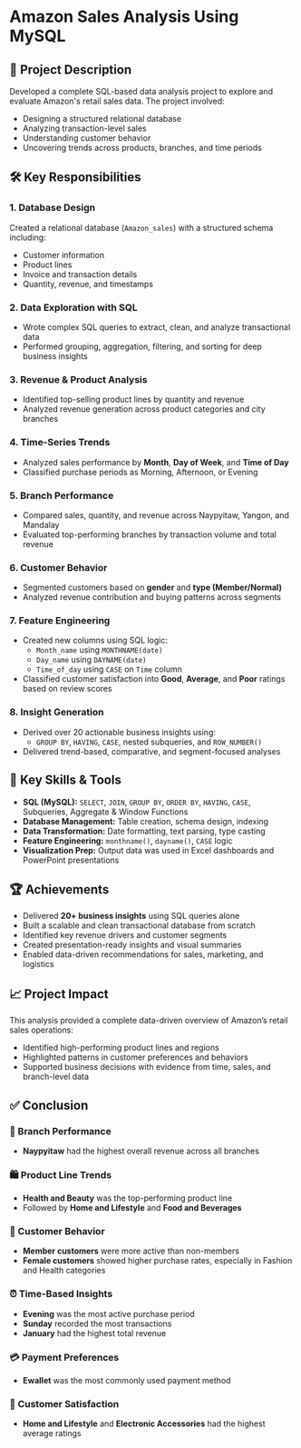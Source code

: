 # Amazon Sales Analysis Using MySQL

## 📌 Project Description
Developed a complete SQL-based data analysis project to explore and evaluate Amazon's retail sales data. The project involved:

- Designing a structured relational database  
- Analyzing transaction-level sales  
- Understanding customer behavior  
- Uncovering trends across products, branches, and time periods  

## 🛠️ Key Responsibilities

### 1. Database Design
Created a relational database (`Amazon_sales`) with a structured schema including:
- Customer information
- Product lines
- Invoice and transaction details
- Quantity, revenue, and timestamps

### 2. Data Exploration with SQL
- Wrote complex SQL queries to extract, clean, and analyze transactional data  
- Performed grouping, aggregation, filtering, and sorting for deep business insights  

### 3. Revenue & Product Analysis
- Identified top-selling product lines by quantity and revenue  
- Analyzed revenue generation across product categories and city branches  

### 4. Time-Series Trends
- Analyzed sales performance by **Month**, **Day of Week**, and **Time of Day**  
- Classified purchase periods as Morning, Afternoon, or Evening

### 5. Branch Performance
- Compared sales, quantity, and revenue across Naypyitaw, Yangon, and Mandalay  
- Evaluated top-performing branches by transaction volume and total revenue

### 6. Customer Behavior
- Segmented customers based on **gender** and **type (Member/Normal)**  
- Analyzed revenue contribution and buying patterns across segments

### 7. Feature Engineering
- Created new columns using SQL logic:
  - `Month_name` using `MONTHNAME(date)`
  - `Day_name` using `DAYNAME(date)`
  - `Time_of_day` using `CASE` on `Time` column  
- Classified customer satisfaction into **Good**, **Average**, and **Poor** ratings based on review scores

### 8. Insight Generation
- Derived over 20 actionable business insights using:
  - `GROUP BY`, `HAVING`, `CASE`, nested subqueries, and `ROW_NUMBER()`  
- Delivered trend-based, comparative, and segment-focused analyses

## 🧰 Key Skills & Tools

- **SQL (MySQL):** `SELECT`, `JOIN`, `GROUP BY`, `ORDER BY`, `HAVING`, `CASE`, Subqueries, Aggregate & Window Functions  
- **Database Management:** Table creation, schema design, indexing  
- **Data Transformation:** Date formatting, text parsing, type casting  
- **Feature Engineering:** `monthname()`, `dayname()`, `CASE` logic  
- **Visualization Prep:** Output data was used in Excel dashboards and PowerPoint presentations  

## 🏆 Achievements

- Delivered **20+ business insights** using SQL queries alone  
- Built a scalable and clean transactional database from scratch  
- Identified key revenue drivers and customer segments  
- Created presentation-ready insights and visual summaries  
- Enabled data-driven recommendations for sales, marketing, and logistics  

## 📈 Project Impact

This analysis provided a complete data-driven overview of Amazon’s retail sales operations:

- Identified high-performing product lines and regions  
- Highlighted patterns in customer preferences and behaviors  
- Supported business decisions with evidence from time, sales, and branch-level data  

## ✅ Conclusion

### 📍 Branch Performance
- **Naypyitaw** had the highest overall revenue across all branches  

### 🛍️ Product Line Trends
- **Health and Beauty** was the top-performing product line  
- Followed by **Home and Lifestyle** and **Food and Beverages**

### 👤 Customer Behavior
- **Member customers** were more active than non-members  
- **Female customers** showed higher purchase rates, especially in Fashion and Health categories  

### ⏰ Time-Based Insights
- **Evening** was the most active purchase period  
- **Sunday** recorded the most transactions  
- **January** had the highest total revenue  

### 💳 Payment Preferences
- **Ewallet** was the most commonly used payment method  

### 🌟 Customer Satisfaction
- **Home and Lifestyle** and **Electronic Accessories** had the highest average ratings
